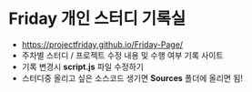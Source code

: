# Friday 개인 스터디 기록실
 - https://projectfriday.github.io/Friday-Page/    
 - 주차별 스터디 / 프로젝트 수정 내용 및 수행 여부 기록 사이트
 - 기록 변경시 **script.js** 파일 수정하기    
 - 스터디중 올리고 싶은 소스코드 생기면 **Sources** 폴더에 올리면 됨!

